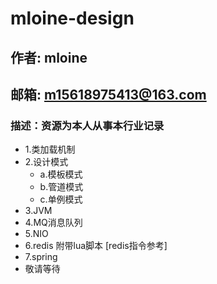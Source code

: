 # mloine-design

## 作者: mloine 
## 邮箱: m15618975413@163.com
### 描述：资源为本人从事本行业记录

[redis指令参考]: https://www.jianshu.com 

<ul>
  <li>1.类加载机制</li>
  <li>2.设计模式
    <ul>
      <li>a.模板模式</li>
      <li>b.管道模式</li>
      <li>c.单例模式</li>
    </ul>
  </li>
  <li> 3.JVM</li>  
  <li> 4.MQ消息队列</li>  
  <li> 5.NIO</li>
  <li> 6.redis 附带lua脚本 [redis指令参考]</li>
  <li> 7.spring</li>
  <li> 敬请等待</li>
</ul>



        
        
        
        
        

 

 

 


